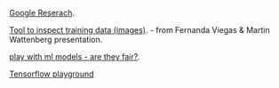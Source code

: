 [Google Reserach](https://research.google/teams/brain/pair/). 

[Tool to inspect training data (images)](https://pair-code.github.io/facets/). - from Fernanda Viegas & Martin Wattenberg presentation.

[play with ml models - are they fair?](https://research.google.com/bigpicture/attacking-discrimination-in-ml/). 

[Tensorflow playground](http://playground.tensorflow.org/#activation=tanh&batchSize=9&dataset=spiral&regDataset=reg-plane&learningRate=0.03&regularizationRate=0&noise=20&networkShape=5,4&seed=0.19343&showTestData=false&discretize=false&percTrainData=50&x=true&y=true&xTimesY=true&xSquared=true&ySquared=true&cosX=false&sinX=true&cosY=false&sinY=true&collectStats=false&problem=classification&initZero=false&hideText=false)

  
